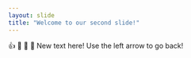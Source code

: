 ```yaml
---
layout: slide
title: "Welcome to our second slide!"
---
```

:+1: :see_no_evil: :hear_no_evil: :speak_no_evil: New text here!
Use the left arrow to go back!